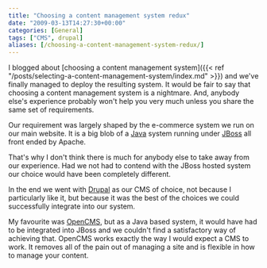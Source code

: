 ```yaml
---
title: "Choosing a content management system redux"
date: "2009-03-13T14:27:30+00:00"
categories: [General]
tags: ["CMS", drupal]
aliases: [/choosing-a-content-management-system-redux/]
---
```


I blogged about [choosing a content management system]({{< ref "/posts/selecting-a-content-management-system/index.md" >}}) and we've finally managed to deploy the resulting system. It would be fair to say that choosing a content management system is a nightmare. And, anybody else's experience probably won't help you very much unless you share the same set of requirements.

Our requirement was largely shaped by the e-commerce system we run on our main website. It is a big blob of a [Java](http://www.java.com/) system running under [JBoss](http://www.jboss.org/) all front ended by Apache.

That's why I don't think there is much for anybody else to take away from our experience. Had we not had to contend with the JBoss hosted system our choice would have been completely different.

In the end we went with [Drupal](http://drupal.org/) as our CMS of choice, not because I particularly like it, but because it was the best of the choices we could successfully integrate into our system.

My favourite was [OpenCMS](http://www.opencms.org/), but as a Java based system, it would have had to be integrated into JBoss and we couldn't find a satisfactory way of achieving that. OpenCMS works exactly the way I would expect a CMS to work. It removes all of the pain out of managing a site and is flexible in how to manage your content.
